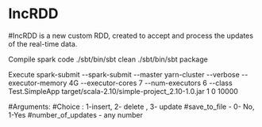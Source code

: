 # IncRDD
#IncRDD is a new custom RDD, created to accept and process the updates of the real-time data. 


Compile spark code
./sbt/bin/sbt clean
./sbt/bin/sbt package

Execute
spark-submit --spark-submit --master yarn-cluster --verbose --executor-memory 4G --executor-cores 7 --num-executors 6 --class Test.SimpleApp target/scala-2.10/simple-project_2.10-1.0.jar 1 0 10000

#Arguments: <Choice save_to_file number_of_updates>
#Choice : 1-insert, 2- delete , 3- update
#save_to_file - 0- No, 1-Yes
#number_of_updates - any number




